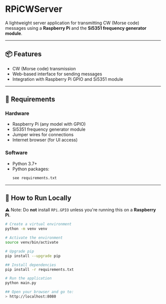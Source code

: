 # RPiCWServer

A lightweight server application for transmitting CW (Morse code) messages using a **Raspberry Pi** and the **Si5351 frequency generator module**.

---

## 📦 Features

- CW (Morse code) transmission
- Web-based interface for sending messages
- Integration with Raspberry Pi GPIO and Si5351 module

---

## 🧰 Requirements

### Hardware
- Raspberry Pi (any model with GPIO)
- Si5351 frequency generator module
- Jumper wires for connections
- Internet browser (for UI access)

### Software
- Python 3.7+
- Python packages:
  ```txt
  see requirements.txt

---

## 🚀 How to Run Locally

 ⚠️ Note: Do **not** install `RPi.GPIO` unless you're running this on a **Raspberry Pi**.

  ```bash
  # Create a virtual environment
  python -m venv venv
  
  # Activate the environment
  source venv/bin/activate
  
  # Upgrade pip
  pip install --upgrade pip
  
  ## Install dependencies
  pip install -r requirements.txt
  
  # Run the application
  python main.py

## Open your browser and go to:
> http://localhost:8080
